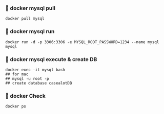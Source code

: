 ### 🐳 docker mysql pull
```shell
docker pull mysql
```

### 🐳 docker mysql run
```shell
docker run -d -p 3306:3306 -e MYSQL_ROOT_PASSWORD=1234 --name mysql mysql
```

### 🐳 docker mysql execute & create DB
```shell
docker exec -it mysql bash
## for mac
## mysql -u root -p
## create database casealotDB
```

### 🐳 docker Check
```shell
docker ps
```